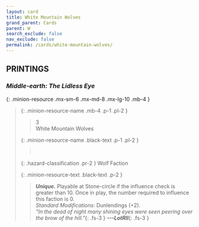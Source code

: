 ```yaml
---
layout: card
title: White Mountain Wolves
grand_parent: Cards
parent: W
search_exclude: false
nav_exclude: false
permalink: /cards/white-mountain-wolves/
---
```


## PRINTINGS


### _Middle-earth: The Lidless Eye_

{: .minion-resource .mx-sm-6 .mx-md-8 .mx-lg-10 .mb-4 }
> {: .minion-resource-name .mb-4 .p-1 .pl-2 }
> > <div class="hazard-mp">3</div>
> > <div class="card-name">White Mountain Wolves</div>
>
> {: .minion-resource-name .black-text .p-1 .pl-2 }
> > &nbsp;
>
> {: .hazard-classification .pr-2 }
> Wolf Faction
>
> {: .minion-resource-text .black-text .p-2 }
> > _**Unique.**_ Playable at Stone-circle if the influence check is greater than 10. Once in play, the number required to influence this faction is 0. <br>_Standard Modifications:_ Dunlendings (+2). <br>_"In the dead of night many shining eyes were seen peering over the brow of the hill."_{: .fs-3 } ***---&#65279;LotRII***{: .fs-3 }  
> 
